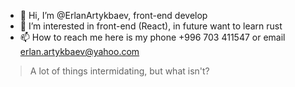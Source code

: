 - 👋 Hi, I’m @ErlanArtykbaev, front-end develop
- 👀 I’m interested in front-end (React), in future want to learn rust
- 📫 How to reach me here is my phone +996 703 411547 or email erlan.artykbaev@yahoo.com

>A lot of things intermidating, but what isn't?

<!---
ErlanArtykbaev/ErlanArtykbaev is a ✨ special ✨ repository because its `README.md` (this file) appears on your GitHub profile.
You can click the Preview link to take a look at your changes.
--->
